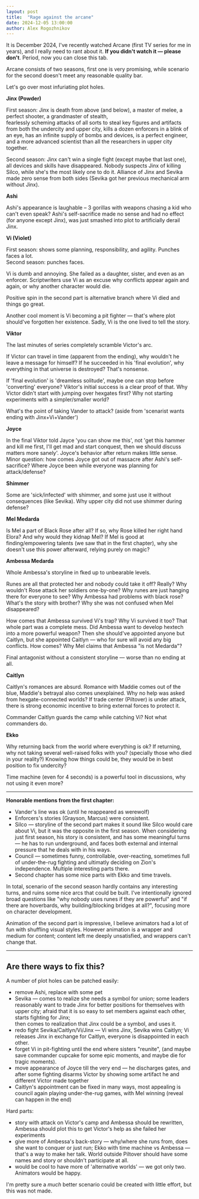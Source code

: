 ```yaml
---
layout: post
title:  "Rage against the arcane"
date: 2024-12-05 13:00:00
author: Alex Rogozhnikov
---
```


It is December 2024, I've recently watched Arcane (first TV series for me in years),
and I really need to rant about it. 
**If you didn't watch it — please don't**. Period, now you can close this tab.

Arcane consists of two seasons, first one is very promising, 
while scenario for the second doesn't meet any reasonable quality bar.

Let's go over most infuriating plot holes.

**Jinx (Powder)**

First season: Jinx is death from above (and below), a master of melee, a perfect shooter, a grandmaster of stealth,  
fearlessly scheming attacks of all sorts to steal key figures and artifacts from both the undercity and upper city, 
kills a dozen enforcers in a blink of an eye, has an infinite supply of bombs and devices, is a perfect engineer, 
and a more advanced scientist than all the researchers in upper city together. 

Second season: Jinx can't win a single fight (except maybe that last one), all devices and skills have disappeared. 
Nobody suspects Jinx of killing Silco, while she's the most likely one to do it.
Alliance of Jinx and Sevika made zero sense from both sides (Sevika got her previous mechanical arm without Jinx).

**Ashi**

Ashi's appearance is laughable – 3 gorillas with weapons chasing a kid who can't even speak? 
Ashi's self-sacrifice made no sense and had no effect (for anyone except Jinx), 
was just smashed into plot to artificially derail Jinx.


**Vi (Violet)**

First season: shows some planning, responsibility, and agility. Punches faces a lot. <br />
Second season: punches faces.

Vi is dumb and annoying. She failed as a daughter, sister, and even as an enforcer. 
Scriptwriters use Vi as an excuse why conflicts appear again and again, or why another character would die.

Positive spin in the second part is alternative branch where Vi died and things go great.

Another cool moment is Vi becoming a pit fighter — that's where plot should've forgotten her existence. 
Sadly, Vi is the one lived to tell the story.

**Viktor**

The last minutes of series completely scramble Victor's arc.

If Victor can travel in time (apparent from the ending), why wouldn't he leave a message for himself? 
If he succeeded in his 'final evolution', why everything in that universe is destroyed? That's nonsense.

If 'final evolution' is 'dreamless solitude', maybe one can stop before 'converting' everyone? Viktor's initial success is a clear proof of that. 
Why Victor didn't start with jumping over hexgates first? Why not starting experiments with a simpler/smaller world?

What's the point of taking Vander to attack? (aside from 'scenarist wants ending with Jinx+Vi+Vander')

**Joyce**

In the final Viktor told Jayce 'you can show me this', not 'get this hammer and kill me first, I'll get mad and start conquest, then we should discuss matters more sanely'.
Joyce's behavior after return makes little sense.
Minor question: how comes Joyce got out of massacre after Ashi's self-sacrifice? 
Where Joyce been while everyone was planning for attack/defense? 

**Shimmer**

Some are 'sick/infected' with shimmer, and some just use it without consequences (like Sevika).
Why upper city did not use shimmer during defense?

**Mel Medarda**

Is Mel a part of Black Rose after all? If so, why Rose killed her right hand Elora?
And why would they kidnap Mel?
If Mel is good at finding/empowering talents (we saw that in the first chapter), 
why she doesn't use this power afterward, relying purely on magic?

**Ambessa Medarda**

Whole Ambessa's storyline in fked up to unbearable levels.

Runes are all that protected her and nobody could take it off? Really? Why wouldn't Rose attack her soldiers one-by-one? Why runes are just hanging there for everyone to see?
Why Ambessa had problems with black rose? What's the story with brother?
Why she was not confused when Mel disappeared?

How comes that Ambessa survived Vi's trap? Why Vi survived it too? That whole part was a complete mess.
Did Ambessa want to develop hextech into a more powerful weapon? Then she should've appointed anyone but Caitlyn, but she appointed Caitlyn — who for sure will avoid any big conflicts. How comes?
Why Mel claims that Ambessa "is not Medarda"?

Final antagonist without a consistent storyline — worse than no ending at all.

**Caitlyn**

Caitlyn's romances are absurd. Romance with Maddie comes out of the blue, Maddie's betrayal also comes unexplained. 
Why no help was asked from hexgate-connected worlds? If trade center (Piltover) is under attack, there is strong economic incentive to bring external forces to protect it.

Commander Caitlyn guards the camp while catching Vi? Not what commanders do. 

**Ekko**

Why returning back from the world where everything is ok?
If returning, why not taking several well-raised folks with you? (specially those who died in your reality?) Knowing how things could be, they would be in best position to fix undercity?

Time machine (even for 4 seconds) is a powerful tool in discussions, why not using it even more?

---

**Honorable mentions from the first chapter:**

- Vander's line was ok (until he reappeared as werewolf)
- Enforcers's stories (Grayson, Marcus) were consistent.
- Silco — storyline of the second part makes it sound like Silco would care about Vi, but it was the opposite in the first season. 
  When considering just first season, his story is consistent, and has some meaningful turns — he has to run underground, and faces both external and internal pressure that he deals with in his ways.
- Council — sometimes funny, controllable, over-reacting, sometimes full of under-the-rug fighting and ultimatly deciding on Zion's independence.
  Multiple interesting parts there.
- Second chapter has some nice parts with Ekko and time travels.


In total, scenario of the second season hardly contains any interesting turns, and ruins some nice arcs that could be built. I've intentionally ignored broad questions like "why nobody uses runes if they are powerful" and "if there are hoverbards, why building/blocking bridges at all?", focusing more on character development.

Animation of the second part is impressive, I believe animators had a lot of fun with shuffling visual styles. 
However animation is a wrapper and medium for content; content left me deeply unsatisfied, and wrappers can't change that.

---

## Are there ways to fix this?

A number of plot holes can be patched easily:

- remove Ashi, replace with some pet
- Sevika — comes to realize she needs a symbol for union; 
  some leaders reasonably want to trade Jinx for better positions for themselves with upper city;
  afraid that it is so easy to set members against each other, starts fighting for Jinx;  
  then comes to realization that Jinx could be a symbol, and uses it. 
- redo fight Sevika/Caitlyn/Vi/Jinx — Vi wins Jinx, Sevika wins Caitlyn; 
  Vi releases Jinx in exchange for Caitlyn, everyone is disappointed in each other.
- forget Vi in pit-fighting until the end where sisters "reunite",
  (and maybe save commander cupcake for some epic moments, and maybe die for tragic moments).
- move appearance of Joyce till the very end — he discharges gates, 
  and after some fighting disarms Victor by showing some artifact he and different Victor made together
- Caitlyn's appointment can be fixed in many ways, 
  most appealing is council again playing under-the-rug games, with Mel winning 
  (reveal can happen in the end)

Hard parts:

- story with attack on Victor's camp and Ambessa should be rewritten, 
  Ambessa should plot this to get Victor's help as she failed her experiments
- give more of Ambessa's back-story — why/where she runs from, 
  does she want to conquer or just run; 
  Ekko with time machine vs Ambessa — that's a way to make her talk.
  World outside Piltover should have some names and story or shouldn't participate at all.
- would be cool to have more of 'alternative worlds' — we got only two. Animators would be happy.

I'm pretty sure a _much_ better scenario could be created with little effort,
but this was not made.


